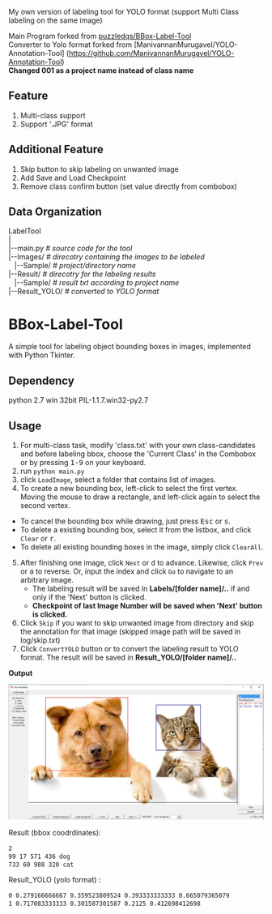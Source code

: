 My own version of labeling tool for YOLO format (support Multi Class labeling on the same image)

Main Program forked from [puzzledqs/BBox-Label-Tool](https://github.com/puzzledqs/BBox-Label-Tool/tree/multi-class)<br>
Converter to Yolo format forked from [ManivannanMurugavel/YOLO-Annotation-Tool] (https://github.com/ManivannanMurugavel/YOLO-Annotation-Tool)<br>
**Changed 001 as a project name instead of class name**

## Feature
1. Multi-class support 
2. Support '.JPG' format

## Additional Feature
1. Skip button to skip labeling on unwanted image
2. Add Save and Load Checkpoint
3. Remove class confirm button (set value directly from combobox)

Data Organization
-----------------
LabelTool  
|  
|--main.py                    *# source code for the tool*  
|--Images/                    *# direcotry containing the images to be labeled* <br>
&nbsp;&nbsp;&nbsp;|--Sample/               *# project/directory name*  
|--Result/                    *# direcotry for the labeling results*  
&nbsp;&nbsp;&nbsp;|--Sample/       *# result txt according to project name* <br>
|--Result_YOLO/               *# converted to YOLO format*<br>

BBox-Label-Tool
===============

A simple tool for labeling object bounding boxes in images, implemented with Python Tkinter. 

Dependency
----------
python 2.7 win 32bit
PIL-1.1.7.win32-py2.7

## Usage
1. For multi-class task, modify 'class.txt' with your own class-candidates and before labeling bbox, choose the 'Current Class' in the Combobox or by pressing <kbd>1-9</kbd> on your keyboard.
2. run `python main.py` 
3. click `LoadImage`, select a folder that contains list of images.
4. To create a new bounding box, left-click to select the first vertex. Moving the mouse to draw a rectangle, and left-click again to select the second vertex.
  - To cancel the bounding box while drawing, just press <kbd>Esc</kbd> or <kbd>s</kbd>.
  - To delete a existing bounding box, select it from the listbox, and click `Clear` or <kbd>r</kbd>.
  - To delete all existing bounding boxes in the image, simply click `ClearAll`.
5. After finishing one image, click `Next` or <kbd>d</kbd> to advance. Likewise, click `Prev` or <kbd>a</kbd> to reverse. Or, input the index and click `Go` to navigate to an arbitrary image.
   - The labeling result will be saved in **Labels/[folder name]/..** if and only if the 'Next' button is clicked.
   - **Checkpoint of last Image Number will be saved when 'Next' button is clicked.**
6. Click `Skip` if you want to skip unwanted image from directory and skip the annotation for that image (skipped image path will be saved in log/skip.txt)
7. Click `ConvertYOLO` button or to convert the labeling result to YOLO format. The result will be saved in **Result_YOLO/[folder name]/..**
   
**Output**

![Example](https://github.com/gameon67/Yolo_MultiClass_LabelTool/blob/master/Examples/Capture.JPG)

Result (bbox coodrdinates):
```
2
99 17 571 436 dog
733 60 988 320 cat
```
Result_YOLO (yolo format) : 
```
0 0.279166666667 0.359523809524 0.393333333333 0.665079365079
1 0.717083333333 0.301587301587 0.2125 0.412698412698
```

